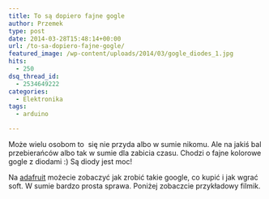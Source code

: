 ```yaml
---
title: To są dopiero fajne gogle
author: Przemek
type: post
date: 2014-03-28T15:48:14+00:00
url: /to-sa-dopiero-fajne-gogle/
featured_image: /wp-content/uploads/2014/03/gogle_diodes_1.jpg
hits:
  - 250
dsq_thread_id:
  - 2534649222
categories:
  - Elektronika
tags:
  - arduino

---
```

Może wielu osobom to  się nie przyda albo w sumie nikomu. Ale na jakiś bal przebierańców albo tak w sumie dla zabicia czasu. Chodzi o fajne kolorowe gogle z diodami :) Są diody jest moc!

<!--more-->

Na <a href="http://learn.adafruit.com/kaleidoscope-eyes-neopixel-led-goggles-trinket-gemma/overview" target="_blank">adafruit</a> możecie zobaczyć jak zrobić takie google, co kupić i jak wgrać soft. W sumie bardzo prosta sprawa. Poniżej zobaczcie przykładowy filmik.